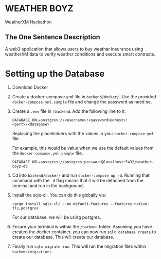 # WEATHER BOYZ

[WeatherXM Hackathon](https://plgenesis.devspot.app/en?activeTab=overview&challenge=weather-xm)

## The One Sentence Description

A web3 application that allows users to buy weather insurance using weatherXM data to verify weather conditions and execute smart contracts.

# Setting up the Database

1. Download Docker

2. Create a docker-compose.yml file in `backend/docker/`. Use the provided `docker-compose.yml.sample` file and change the password as need be.

3. Create a `.env` file in `/backend`. Add the following line to it:

   ```
   DATABASE_URL=postgres://<username>:<password>@<host>:<port>/<database>
   ```

   Replacing the placeholders with the values in your `docker-compose.yml` file.

   For example, this would be value when we use the default values from the `docker-compose.yml.sample` file.

   ```
   DATABASE_URL=postgres://postgres:password@localhost:5432/weather-boyz-db
   ```

4. Cd into `backend/docker/` and run `docker-compose up -d`.
   Running that command with the `-d` flag means that it will be detached from the terminal and run in the background.

5. Install the sqlx-cli. You can do this globally via:

   ```
   cargo install sqlx-cli --no-default-features --features native-tls,postgres
   ```

   For our database, we will be using postgres.

6. Ensure your terminal is within the `/backend` folder. Assuming you have created the docker container, you can now run `sqlx database create` to create our database. This will create our database.

7. Finally run `sqlx migrate run`. This will run the migration files within `backend/migrations`.
